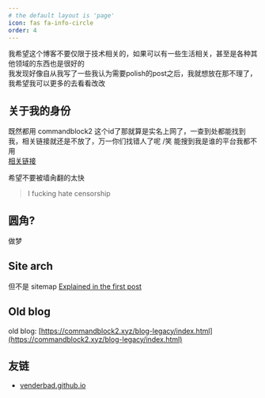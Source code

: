 ```yaml
---
# the default layout is 'page'
icon: fas fa-info-circle
order: 4
---
```



我希望这个博客不要仅限于技术相关的，如果可以有一些生活相关，甚至是各种其他领域的东西也是很好的  
我发现好像自从我写了一些我认为需要polish的post之后，我就想放在那不理了，我希望我可以更多的去看看改改

## 关于我的身份

既然都用 commandblock2 这个id了那就算是实名上网了，一查到处都能找到我，相关链接就还是不放了，万一你们找错人了呢 /笑 能搜到我是谁的平台我都不用  
[相关链接](https://duckduckgo.com/?q=commandblock2)

希望不要被墙肏翻的太快

> I fucking hate censorship

## 圆角?
做梦

## Site arch
但不是 sitemap
[Explained in the first post](../posts/fuck-wordpress/)


## Old blog
old blog: [https://commandblock2.xyz/blog-legacy/index.html](https://commandblock2.xyz/blog-legacy/index.html)

## 友链
- [venderbad.github.io](venderbad.github.io)